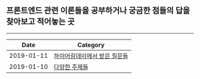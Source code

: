## 프론트엔드 관련 이론들을 공부하거나 궁금한 점들의 답을 찾아보고 적어놓는 곳

---

| Date | Category |
| ----------- | ----------- |
| 2019-01-11 | [하이어링데이에서 받은 질문들](front-end-questions.md) |
| 2019-01-10 | [다양한 주제들](various-topics.md) |

